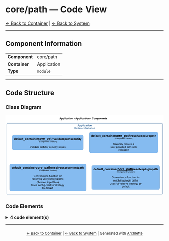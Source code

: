 # core/path — Code View

[← Back to Container](./default-container.md) | [← Back to System](./README.md)

---

## Component Information

<table>
<tbody>
<tr>
<td><strong>Component</strong></td>
<td>core/path</td>
</tr>
<tr>
<td><strong>Container</strong></td>
<td>Application</td>
</tr>
<tr>
<td><strong>Type</strong></td>
<td><code>module</code></td>
</tr>
</tbody>
</table>

---

## Code Structure

### Class Diagram

![Class Diagram](./diagrams/structurizr-Classes_default_container__core_path.png)

### Code Elements

<details>
<summary><strong>4 code element(s)</strong></summary>



#### Functions

##### `validatePathSecurity()`

Validate path for security issues

<table>
<tbody>
<tr>
<td><strong>Type</strong></td>
<td><code>function</code></td>
</tr>
<tr>
<td><strong>Visibility</strong></td>
<td><code>private</code></td>
</tr>
<tr>
<td><strong>Returns</strong></td>
<td><code>{ isSecure: boolean; warnings: string[]; }</code></td>
</tr>
<tr>
<td><strong>Location</strong></td>
<td><code>C:/Users/chris/git/archlette/src/core/path-security.ts:58</code></td>
</tr>
</tbody>
</table>

**Parameters:**

- `userPath`: <code>string</code>- `resolvedPath`: <code>string</code>- `baseDir`: <code>string</code>- `strategy`: <code>import("C:/Users/chris/git/archlette/src/core/path-security").PathResolutionStrategy</code>- `allowedAbsolutePaths`: <code>string[]</code>

---
##### `resolveSecurePath()`

Securely resolve a user-provided path with validation

<table>
<tbody>
<tr>
<td><strong>Type</strong></td>
<td><code>function</code></td>
</tr>
<tr>
<td><strong>Visibility</strong></td>
<td><code>public</code></td>
</tr>
<tr>
<td><strong>Returns</strong></td>
<td><code>import("C:/Users/chris/git/archlette/src/core/path-security").ResolvedSecurePath</code> — Resolved path with security metadata</td>
</tr>
<tr>
<td><strong>Location</strong></td>
<td><code>C:/Users/chris/git/archlette/src/core/path-security.ts:190</code></td>
</tr>
</tbody>
</table>

**Parameters:**

- `userPath`: <code>string</code> — - Path provided by user (from config, CLI, etc.)- `options`: <code>import("C:/Users/chris/git/archlette/src/core/path-security").SecurePathOptions</code> — - Resolution and validation options
**Examples:**
```typescript

```

---
##### `resolveUserContentPath()`

Convenience function for resolving user content paths (themes, input files)
Uses 'config-relative' strategy by default

<table>
<tbody>
<tr>
<td><strong>Type</strong></td>
<td><code>function</code></td>
</tr>
<tr>
<td><strong>Visibility</strong></td>
<td><code>public</code></td>
</tr>
<tr>
<td><strong>Returns</strong></td>
<td><code>import("C:/Users/chris/git/archlette/src/core/path-security").ResolvedSecurePath</code></td>
</tr>
<tr>
<td><strong>Location</strong></td>
<td><code>C:/Users/chris/git/archlette/src/core/path-security.ts:275</code></td>
</tr>
</tbody>
</table>

**Parameters:**

- `userPath`: <code>string</code>- `configBaseDir`: <code>string</code>- `allowedExtensions`: <code>string[]</code>

---
##### `resolvePluginPath()`

Convenience function for resolving plugin paths
Uses 'cli-relative' strategy by default

<table>
<tbody>
<tr>
<td><strong>Type</strong></td>
<td><code>function</code></td>
</tr>
<tr>
<td><strong>Visibility</strong></td>
<td><code>public</code></td>
</tr>
<tr>
<td><strong>Returns</strong></td>
<td><code>import("C:/Users/chris/git/archlette/src/core/path-security").ResolvedSecurePath</code></td>
</tr>
<tr>
<td><strong>Location</strong></td>
<td><code>C:/Users/chris/git/archlette/src/core/path-security.ts:292</code></td>
</tr>
</tbody>
</table>

**Parameters:**

- `userPath`: <code>string</code>- `cliDir`: <code>string</code>- `allowedAbsolutePaths`: <code>string[]</code>

---

</details>

---

<div align="center">
<sub><a href="./default-container.md">← Back to Container</a> | <a href="./README.md">← Back to System</a> | Generated with <a href="https://github.com/architectlabs/archlette">Archlette</a></sub>
</div>
